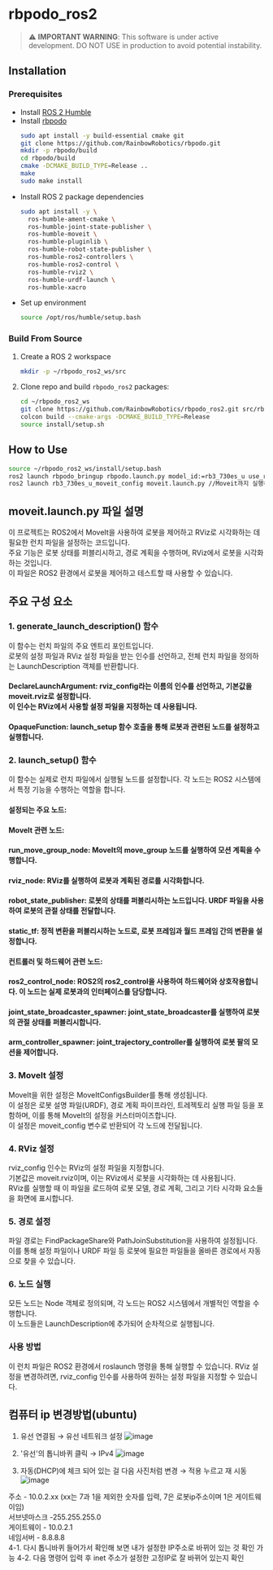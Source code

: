 # rbpodo_ros2

> :warning: **IMPORTANT WARNING**: This software is under active development. DO NOT USE in production to avoid potential instability.


## Installation

### Prerequisites

- Install [ROS 2 Humble](https://docs.ros.org/en/humble/Installation.html)
- Install [rbpodo](https://github.com/RainbowRobotics/rbpodo)
  ```bash
  sudo apt install -y build-essential cmake git
  git clone https://github.com/RainbowRobotics/rbpodo.git
  mkdir -p rbpodo/build
  cd rbpodo/build
  cmake -DCMAKE_BUILD_TYPE=Release ..
  make
  sudo make install
  ```
- Install ROS 2 package dependencies
  ```bash
  sudo apt install -y \
    ros-humble-ament-cmake \
    ros-humble-joint-state-publisher \
    ros-humble-moveit \
    ros-humble-pluginlib \
    ros-humble-robot-state-publisher \
    ros-humble-ros2-controllers \
    ros-humble-ros2-control \
    ros-humble-rviz2 \
    ros-humble-urdf-launch \
    ros-humble-xacro 
  ```
- Set up environment
  ```bash
  source /opt/ros/humble/setup.bash
  ```

### Build From Source

1. Create a ROS 2 workspace
   ```bash
   mkdir -p ~/rbpodo_ros2_ws/src
   ```
2. Clone repo and build ``rbpodo_ros2`` packages:
   ```bash
   cd ~/rbpodo_ros2_ws
   git clone https://github.com/RainbowRobotics/rbpodo_ros2.git src/rbpodo_ros2
   colcon build --cmake-args -DCMAKE_BUILD_TYPE=Release
   source install/setup.sh
   ```

## How to Use

```bash
source ~/rbpodo_ros2_ws/install/setup.bash
ros2 launch rbpodo_bringup rbpodo.launch.py model_id:=rb3_730es_u use_rviz:=true//Joint publisher, discription만 실행함.
ros2 launch rb3_730es_u_moveit_config moveit.launch.py //Moveit까지 실행하여 모션플랜이 가능한 소스
```

## moveit.launch.py 파일 설명
이 프로젝트는 ROS2에서 MoveIt을 사용하여 로봇을 제어하고 RViz로 시각화하는 데 필요한 런치 파일을 설정하는 코드입니다. </br>주요 기능은 로봇 상태를 퍼블리시하고, 경로 계획을 수행하며, RViz에서 로봇을 시각화하는 것입니다. </br>이 파일은 ROS2 환경에서 로봇을 제어하고 테스트할 때 사용할 수 있습니다.

## 주요 구성 요소
### 1. generate_launch_description() 함수
이 함수는 런치 파일의 주요 엔트리 포인트입니다. </br>로봇의 설정 파일과 RViz 설정 파일을 받는 인수를 선언하고, 전체 런치 파일을 정의하는 LaunchDescription 객체를 반환합니다.</br>

#### DeclareLaunchArgument: rviz_config라는 이름의 인수를 선언하고, 기본값을 moveit.rviz로 설정합니다.</br> 이 인수는 RViz에서 사용할 설정 파일을 지정하는 데 사용됩니다.
#### OpaqueFunction: launch_setup 함수 호출을 통해 로봇과 관련된 노드를 설정하고 실행합니다.
### 2. launch_setup() 함수
이 함수는 실제로 런치 파일에서 실행될 노드를 설정합니다. 각 노드는 ROS2 시스템에서 특정 기능을 수행하는 역할을 합니다.

#### 설정되는 주요 노드:
#### MoveIt 관련 노드:
#### run_move_group_node: MoveIt의 move_group 노드를 실행하여 모션 계획을 수행합니다.
#### rviz_node: RViz를 실행하여 로봇과 계획된 경로를 시각화합니다.
#### robot_state_publisher: 로봇의 상태를 퍼블리시하는 노드입니다. URDF 파일을 사용하여 로봇의 관절 상태를 전달합니다.
#### static_tf: 정적 변환을 퍼블리시하는 노드로, 로봇 프레임과 월드 프레임 간의 변환을 설정합니다.</br>

#### 컨트롤러 및 하드웨어 관련 노드:
#### ros2_control_node: ROS2의 ros2_control을 사용하여 하드웨어와 상호작용합니다. 이 노드는 실제 로봇과의 인터페이스를 담당합니다.
#### joint_state_broadcaster_spawner: joint_state_broadcaster를 실행하여 로봇의 관절 상태를 퍼블리시합니다.
#### arm_controller_spawner: joint_trajectory_controller를 실행하여 로봇 팔의 모션을 제어합니다.
### 3. MoveIt 설정
MoveIt을 위한 설정은 MoveItConfigsBuilder를 통해 생성됩니다. </br>이 설정은 로봇 설명 파일(URDF), 경로 계획 파이프라인, 트레젝토리 실행 파일 등을 포함하며, 이를 통해 MoveIt의 설정을 커스터마이즈합니다. </br>이 설정은 moveit_config 변수로 반환되어 각 노드에 전달됩니다.

### 4. RViz 설정
rviz_config 인수는 RViz의 설정 파일을 지정합니다.</br> 기본값은 moveit.rviz이며, 이는 RViz에서 로봇을 시각화하는 데 사용됩니다.</br> RViz를 실행할 때 이 파일을 로드하여 로봇 모델, 경로 계획, 그리고 기타 시각화 요소들을 화면에 표시합니다.

### 5. 경로 설정
파일 경로는 FindPackageShare와 PathJoinSubstitution을 사용하여 설정됩니다.</br> 이를 통해 설정 파일이나 URDF 파일 등 로봇에 필요한 파일들을 올바른 경로에서 자동으로 찾을 수 있습니다.

### 6. 노드 실행
모든 노드는 Node 객체로 정의되며, 각 노드는 ROS2 시스템에서 개별적인 역할을 수행합니다.</br> 이 노드들은 LaunchDescription에 추가되어 순차적으로 실행됩니다.

### 사용 방법
이 런치 파일은 ROS2 환경에서 roslaunch 명령을 통해 실행할 수 있습니다. RViz 설정을 변경하려면, rviz_config 인수를 사용하여 원하는 설정 파일을 지정할 수 있습니다.

## 컴퓨터 ip 변경방법(ubuntu)

1. 유선 연결됨 → 유선 네트워크 설정
![image](https://github.com/user-attachments/assets/2f7aed2c-1842-4236-8d0f-df8928d3d8d2)

2. '유선'의 톱니바퀴 클릭 → IPv4
![image](https://github.com/user-attachments/assets/1bb18e70-f40b-4877-8636-7b1701a6b034)

3. 자동(DHCP)에 체크 되어 있는 걸 다음 사진처럼 변경 → 적용 누르고 재 시동
![image](https://github.com/user-attachments/assets/acd72eaa-8ef7-43c9-84f1-3bf669d6ad3b)

주소 - 10.0.2.xx (xx는 7과 1을 제외한 숫자를 입력, 7은 로봇ip주소이며 1은 게이트웨이임)</br>
서브넷마스크 -255.255.255.0</br>
게이트웨이 - 10.0.2.1</br>
네임서버 - 8.8.8.8</br>
4-1. 다시 톱니바퀴 들어가서 확인해 보면 내가 설정한 IP주소로 바뀌어 있는 것 확인 가능
4-2. 다음 명령어 입력 후 inet 주소가 설정한 고정IP로 잘 바뀌어 있는지 확인
